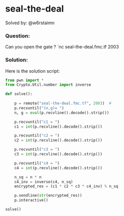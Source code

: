 # seal-the-deal
Solved by: @w6rstaimn

### Question: 
Can you open the gate ? 
`nc seal-the-deal.fmc.tf 2003

### Solution:
Here is the solution script:
```python
from pwn import *
from Crypto.Util.number import inverse

def solve():
   
    p = remote("seal-the-deal.fmc.tf", 2003)  #
    p.recvuntil("(n,g)= ")
    n, g = eval(p.recvline().decode().strip())  

    p.recvuntil("c1 = ")
    c1 = int(p.recvline().decode().strip())

    p.recvuntil("c2 = ")
    c2 = int(p.recvline().decode().strip())

    p.recvuntil("c3 = ")
    c3 = int(p.recvline().decode().strip())

    p.recvuntil("c4 = ")
    c4 = int(p.recvline().decode().strip())

    n_sq = n * n
    c4_inv = inverse(c4, n_sq)
    encrypted_res = (c1 * c2 * c3 * c4_inv) % n_sq

    p.sendline(str(encrypted_res))
    p.interactive()

solve()
```
